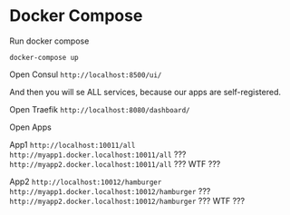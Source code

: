 # Docker Compose

Run docker compose

```Shell
docker-compose up
```

Open Consul
`http://localhost:8500/ui/`

And then you will se ALL services, because our apps are self-registered.

Open Traefik 
`http://localhost:8080/dashboard/`


Open Apps

App1
`http://localhost:10011/all`
`http://myapp1.docker.localhost:10011/all`
??? `http://myapp2.docker.localhost:10011/all` ??? WTF ???

App2
`http://localhost:10012/hamburger`
`http://myapp1.docker.localhost:10012/hamburger`
??? `http://myapp2.docker.localhost:10012/hamburger` ??? WTF ???